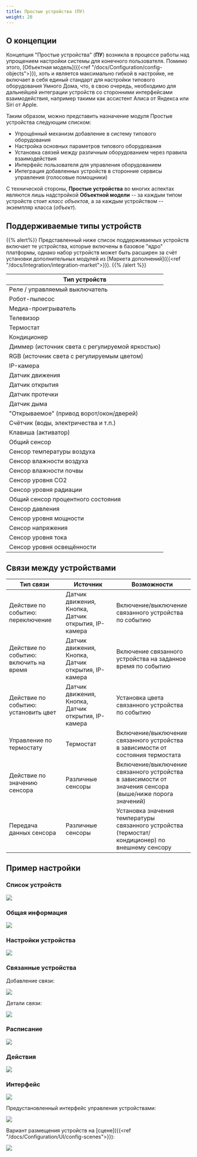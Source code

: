 ```yaml
---
title: Простые устройства (ПУ)
weight: 20
---
```


## О концепции

Концепция "Простые устройства" (**ПУ**) возникла в процессе работы над упрощением настройки системы для конечного пользователя. Помимо этого, [Объектная модель]({{<ref "/docs/Configuration/config-objects">}}),
хоть и является максимально гибкой в настройке, не включает в себя единый стандарт для настройки типового оборудования Умного Дома,
что, в свою очередь, необходимо для дальнейшей интеграции устройств со сторонними интерфейсами взаимодействия, например такими
как ассистент Алиса от Яндекса или Siri от Apple.

Таким образом, можно представить назначение модуля Простые устройства следующим списком:

- Упрощённый механизм добавление в систему типового оборудования
- Настройка основных параметров типового оборудования
- Установка связей между различным оборудованием через правила взаимодействия
- Интерфейс пользователя для управления оборудованием
- Интеграция добавленных устройств в сторонние сервисы управления (голосовые помощники)

С технической стороны, **Простые устройства** во многих аспектах являются лишь надстройкой **Объектной модели** -- за каждым
типом устройств стоит *класс объектов*, а за каждым устройством -- экземпляр класса (*объект*).

## Поддерживаемые типы устройств

{{% alert%}}
Представленный ниже список поддерживаемых устройств включает те устройства, которые включены в базовое "ядро"
платформы, однако набор устройств может быть расширен за счёт установки дополнительных модулей из [Маркета дополнений]({{<ref "/docs/Integration/integration-market">}}).
{{% /alert %}}

| Тип устройств |
| --- |
| Реле / управляемый выключатель |
| Робот-пылесос |
| Медиа-проигрыватель |
| Телевизор |
| Термостат |
| Кондиционер |
| Диммер (источник света с регулируемой яркостью) |
| RGB (источник света с регулируемым цветом) |
| IP-камера |
| Датчик движения |
| Датчик открытия |
| Датчик протечки |
| Датчик дыма |
| "Открываемое" (привод ворот/окон/дверей) |
| Счётчик (воды, электричества и т.п.) |
| Клавиша (активатор) |
| Общий сенсор |
| Сенсор температуры воздуха |
| Сенсор влажности воздуха |
| Сенсор влажности почвы |
| Сенсор уровня CO2 |
| Сенсор уровня радиации |
| Общий сенсор процентного состояния |
| Сенсор давления |
| Сенсор уровня мощности |
| Сенсор напряжения |
| Сенсор уровня тока |
| Сенсор уровня освещённости |

## Связи между устройствами

| Тип связи | Источник | Возможности |
| --- | --- | --- |
| Действие по событию: переключение | Датчик движения, Кнопка, Датчик открытия, IP-камера | Включение/выключение связанного устройства по событию |
| Действие по событию: включить на время | Датчик движения, Кнопка, Датчик открытия, IP-камера | Включение связанного устройства на заданное время по событию |
| Действие по событию: установить цвет | Датчик движения, Кнопка, Датчик открытия, IP-камера | Установка цвета связанного устройства по событию |
| Управление по термостату | Термостат | Включение/выключение связанного устройства в зависимости от состояния термостата |
| Действие по значению сенсора | Различные сенсоры | Включение/выключение связанного устройства в зависимости от значения сенсора (выше/ниже порога значений) |
| Передача данных сенсора | Различные сенсоры | Установка значения температуры связанного устройства (термостат/кондиционер) по внешнему сенсору |

## Пример настройки

### Список устройств

![](../config-devices-list.png)

### Общая информация

![](../config-devices-general-info.png)

### Настройки устройства

![](../config-devices-settings.png)

### Связанные устройства

Добавление связи:

![](../config-devices-linked.png)

Детали связи:

![](../config-devices-linked-details.png)

### Расписание

![](../config-devices-schedule.png)

### Действия

![](../config-devices-action.png)

### Интерфейс

![](../config-devices-ui.png)

Предустановленный интерфейс управления устройствами:

![](../config-devices-ui-page.png)

Вариант размещения устройств на [сцене]({{<ref "/docs/Configuration/UI/config-scenes">}}):

![](../config-devices-ui-scene.png)
